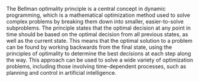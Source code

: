 The Bellman optimality principle is a central concept in dynamic programming, which is a mathematical optimization method used to solve complex problems by breaking them down into smaller, easier-to-solve subproblems. The principle states that the optimal decision at any point in time should be based on the optimal decision from all previous states, as well as the current state. This means that the optimal solution to a problem can be found by working backwards from the final state, using the principles of optimality to determine the best decisions at each step along the way. This approach can be used to solve a wide variety of optimization problems, including those involving time-dependent processes, such as planning and control in artificial intelligence.